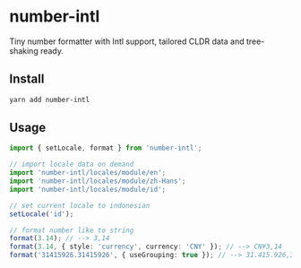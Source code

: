 # number-intl

Tiny number formatter with Intl support, tailored CLDR data and tree-shaking ready.

## Install

```bash
yarn add number-intl
```

## Usage

```ts
import { setLocale, format } from 'number-intl';

// import locale data on demand
import 'number-intl/locales/module/en';
import 'number-intl/locales/module/zh-Hans';
import 'number-intl/locales/module/id';

// set current locale to indonesian
setLocale('id');

// format number like to string
format(3.14); // --> 3,14
format(3.14, { style: 'currency', currency: 'CNY' }); // --> CN¥3,14
format('31415926.31415926', { useGrouping: true }); // --> 31.415.926,31415926
```
